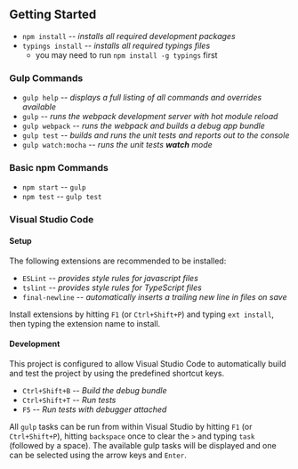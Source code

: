 ## Getting Started

* `npm install` -- _installs all required development packages_
* `typings install` -- _installs all required typings files_
    * you may need to run `npm install -g typings` first

### Gulp Commands

* `gulp help` -- _displays a full listing of all commands and overrides available_
* `gulp` -- _runs the webpack development server with hot module reload_
* `gulp webpack` -- _runs the webpack and builds a debug app bundle_
* `gulp test` -- _builds and runs the unit tests and reports out to the console_
* `gulp watch:mocha` -- _runs the unit tests **watch** mode_

### Basic npm Commands

* `npm start` -- `gulp`
* `npm test` -- `gulp test`

### Visual Studio Code

#### Setup

The following extensions are recommended to be installed:

* `ESLint` -- _provides style rules for javascript files_
* `tslint` -- _provides style rules for TypeScript files_
* `final-newline` -- _automatically inserts a trailing new line in files on save_

Install extensions by hitting `F1` (or `Ctrl+Shift+P`) and typing `ext install`, then typing the extension name to install.

#### Development

This project is configured to allow Visual Studio Code to automatically build and test the project by using the predefined shortcut keys.

* `Ctrl+Shift+B` -- _Build the debug bundle_
* `Ctrl+Shift+T` -- _Run tests_
* `F5` -- _Run tests with debugger attached_

All `gulp` tasks can be run from within Visual Studio by hitting `F1` (or `Ctrl+Shift+P`), hitting `backspace` once to clear the `>` and typing `task` (followed by a space). The available gulp tasks will be displayed and one can be selected using the arrow keys and `Enter`.
